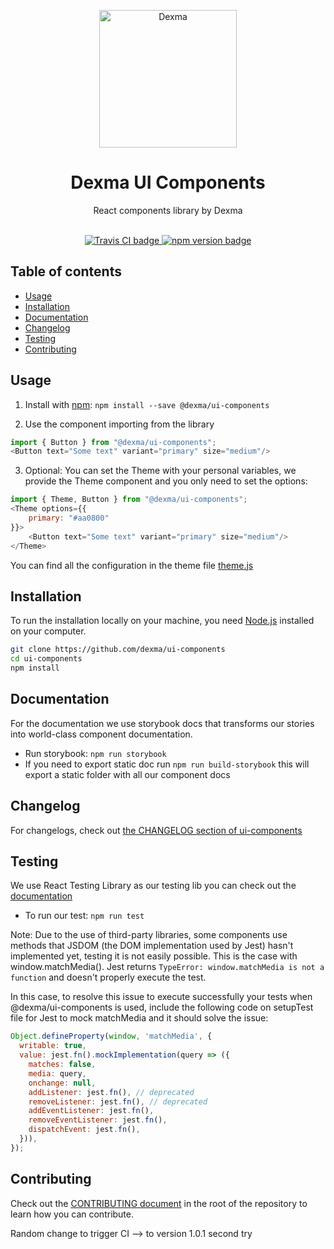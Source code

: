 <p align="center">
    <img src="https://get.dexma.com/hs-fs/hubfs/Logo/New%20DEXMA%20Logo.png?width=350&name=New%20DEXMA%20Logo.png" alt="Dexma" width="220">
</p>

<h1 align="center">Dexma UI Components</h1>

<p align="center">React components library by Dexma</p>

<p align="center">
  <br>
  <a href="https://app.travis-ci.com/github/dexma/ui-components">
    <img src="https://app.travis-ci.com/dexma/ui-components.svg?branch=master" alt="Travis CI badge">
  </a>
  <a href="https://github.com/styled-components/styled-components">
    <img src="https://img.shields.io/badge/style-%F0%9F%92%85%20styled--components-orange.svg?colorB=daa357&colorA=db748e" alt="npm version badge">
  </a>
</p>

## Table of contents

- [Usage](#usage)
- [Installation](#installation)
- [Documentation](#documentation)
- [Changelog](#changelog)
- [Testing](#testing)
- [Contributing](#contributing)

## Usage

1) Install with [npm](https://www.npmjs.com): `npm install --save @dexma/ui-components`

2) Use the component importing from the library

```javascript
import { Button } from "@dexma/ui-components";
<Button text="Some text" variant="primary" size="medium"/>
```

3) Optional: You can set the Theme with your personal variables, we provide the Theme component and you only need to set the options:

```javascript
import { Theme, Button } from "@dexma/ui-components";
<Theme options={{
    primary: "#aa0800"
}}>
    <Button text="Some text" variant="primary" size="medium"/>
</Theme>
```

You can find all the configuration in the theme file [theme.js](https://github.com/dexma/ui-components/blob/master/src/styles/theme.js)

## Installation

To run the installation locally on your machine, you need [Node.js](https://nodejs.org/en/) installed on your computer.

```bash
git clone https://github.com/dexma/ui-components
cd ui-components
npm install
```

## Documentation

For the documentation we use storybook docs that transforms our stories into world-class component documentation.

- Run storybook: `npm run storybook`
- If you need to export static doc run `npm run build-storybook` this will export a static folder with all our component docs

## Changelog

For changelogs, check out [the CHANGELOG section of ui-components](https://github.com/dexma/ui-components/blob/master/CHANGELOG.md)

## Testing

We use React Testing Library as our testing lib you can check out the [documentation](https://testing-library.com/docs/react-testing-library/intro)

- To run our test: `npm run test`

Note: Due to the use of third-party libraries, some components use methods that JSDOM (the DOM implementation used by Jest) hasn't implemented yet, testing it is not easily possible. This is the case with window.matchMedia(). Jest returns ```TypeError: window.matchMedia is not a function``` and doesn't properly execute the test.

In this case, to resolve this issue to execute successfully your tests when @dexma/ui-components is used, include the following code on setupTest file for Jest to mock matchMedia and it should solve the issue:

```javascript
Object.defineProperty(window, 'matchMedia', {
  writable: true,
  value: jest.fn().mockImplementation(query => ({
    matches: false,
    media: query,
    onchange: null,
    addListener: jest.fn(), // deprecated
    removeListener: jest.fn(), // deprecated
    addEventListener: jest.fn(),
    removeEventListener: jest.fn(),
    dispatchEvent: jest.fn(),
  })),
});
```

## Contributing

Check out the [CONTRIBUTING document](https://github.com/dexma/ui-components/blob/master/CONTRIBUTING.md) in the root of the repository to learn how you can contribute.

Random change to trigger CI --> to version 1.0.1 second try
